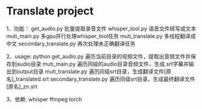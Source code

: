 # Translate project

1、功能：
get_audio.py 批量提取录音文件
whisper_tool.py 语音文件转写成文本
muti_main.py 多gpu并行处理whisper_tool任务
muti_translate.py 多线程翻译成中文
secondary_translate.py 再次处理未正确翻译任务

2、usage:
python get_audio.py 遍历当前目录的视频文件，提取出音频文件并保存到audio目录
muti_main.py 遍历同级的audio目录音频文件，生成.srt字幕并输出到output目录
muti_translate.py 遍历同级srt目录，生成翻译文件[原名]_translated.srt
secondary_translate.py 遍历同级srt目录，生成最终翻译文件[原名]_zn.srt

3、依赖:
whisper
ffmpeg
torch
